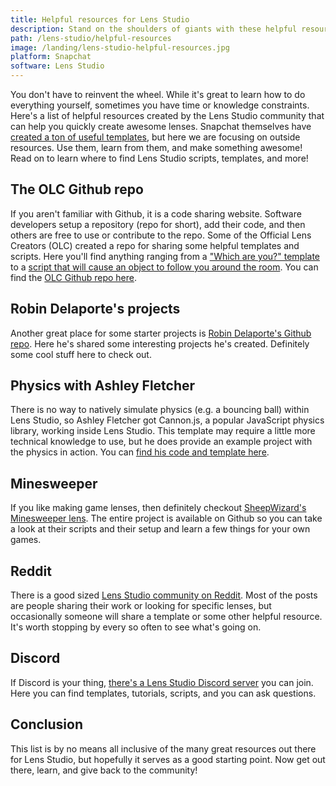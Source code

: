 ```yaml
---
title: Helpful resources for Lens Studio
description: Stand on the shoulders of giants with these helpful resources for Lens Studio. Come learn where to find awesome scripts and templates created by the Lens Studio community.
path: /lens-studio/helpful-resources
image: /landing/lens-studio-helpful-resources.jpg
platform: Snapchat
software: Lens Studio
---
```


You don't have to reinvent the wheel. While it's great to learn how to do everything yourself, sometimes you have time or knowledge constraints. Here's a list of helpful resources created by the Lens Studio community that can help you quickly create awesome lenses. Snapchat themselves have [created a ton of useful templates](https://lensstudio.snapchat.com/templates/), but here we are focusing on outside resources. Use them, learn from them, and make something awesome! Read on to learn where to find Lens Studio scripts, templates, and more!

## The OLC Github repo

If you aren't familiar with Github, it is a code sharing website. Software developers setup a repository (repo for short), add their code, and then others are free to use or contribute to the repo. Some of the Official Lens Creators (OLC) created a repo for sharing some helpful templates and scripts. Here you'll find anything ranging from a ["Which <BLANK> are you?" template](https://github.com/FrozenAtlas/OLC-Repo/tree/master/Projects%20and%20Templates/WhichBLANKareyouTEMPLATE) to a [script that will cause an object to follow you around the room](https://github.com/FrozenAtlas/OLC-Repo/blob/master/Scripts/Object%20Follow.js). You can find the [OLC Github repo here](https://github.com/FrozenAtlas/OLC-Repo).

## Robin Delaporte's projects

Another great place for some starter projects is [Robin Delaporte's Github repo](https://github.com/robin-dela/snapchat-lenses). Here he's shared some interesting projects he's created. Definitely some cool stuff here to check out.

## Physics with Ashley Fletcher

There is no way to natively simulate physics (e.g. a bouncing ball) within Lens Studio, so Ashley Fletcher got Cannon.js, a popular JavaScript physics library, working inside Lens Studio. This template may require a little more technical knowledge to use, but he does provide an example project with the physics in action. You can [find his code and template here](https://github.com/ashleymarkfletcher/lens-studio-physics).

## Minesweeper

If you like making game lenses, then definitely checkout [SheepWizard's Minesweeper lens](https://github.com/SheepWizard/Snap-Lens-Minesweeper). The entire project is available on Github so you can take a look at their scripts and their setup and learn a few things for your own games.

## Reddit

There is a good sized [Lens Studio community on Reddit](https://www.reddit.com/r/SnapLenses/). Most of the posts are people sharing their work or looking for specific lenses, but occasionally someone will share a template or some other helpful resource. It's worth stopping by every so often to see what's going on.

## Discord

If Discord is your thing, [there's a Lens Studio Discord server](https://discordapp.com/invite/CBjs4Pt) you can join. Here you can find templates, tutorials, scripts, and you can ask questions.

## Conclusion

This list is by no means all inclusive of the many great resources out there for Lens Studio, but hopefully it serves as a good starting point. Now get out there, learn, and give back to the community!
